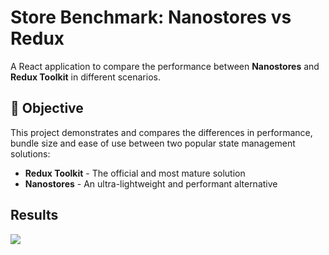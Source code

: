 # Store Benchmark: Nanostores vs Redux

A React application to compare the performance between **Nanostores** and **Redux Toolkit** in different scenarios.

## 🎯 Objective

This project demonstrates and compares the differences in performance, bundle size and ease of use between two popular state management solutions:

- **Redux Toolkit** - The official and most mature solution
- **Nanostores** - An ultra-lightweight and performant alternative

## Results
![](https://github.com/user-attachments/assets/70d28424-691a-4690-a08c-94792f02c24a)
